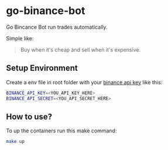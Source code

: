 # go-binance-bot

Go Bincance Bot run trades automatically.

Simple like:
> Buy when it's cheap and sell when it's expensive.

## Setup Environment

Create a env file in root folder with your
[binance api key](https://www.binance.com/en/support/faq/360002502072)
like this:

```bash
BINANCE_API_KEY=<YOU_API_KEY_HERE>
BINANCE_API_SECRET=<YOU_API_SECRET_HERE>
```

## How to use?

To up the containers run this make command:

```bash
make up
```
